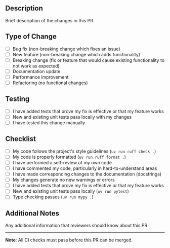## Description

Brief description of the changes in this PR.

## Type of Change

- [ ] Bug fix (non-breaking change which fixes an issue)
- [ ] New feature (non-breaking change which adds functionality)
- [ ] Breaking change (fix or feature that would cause existing functionality to not work as expected)
- [ ] Documentation update
- [ ] Performance improvement
- [ ] Refactoring (no functional changes)

## Testing

- [ ] I have added tests that prove my fix is effective or that my feature works
- [ ] New and existing unit tests pass locally with my changes
- [ ] I have tested this change manually

## Checklist

- [ ] My code follows the project's style guidelines (`uv run ruff check .`)
- [ ] My code is properly formatted (`uv run ruff format .`)
- [ ] I have performed a self-review of my own code
- [ ] I have commented my code, particularly in hard-to-understand areas
- [ ] I have made corresponding changes to the documentation (docstrings)
- [ ] My changes generate no new warnings or errors
- [ ] I have added tests that prove my fix is effective or that my feature works
- [ ] New and existing unit tests pass locally (`uv run pytest`)
- [ ] Type checking passes (`uv run mypy .`)

## Additional Notes

Any additional information that reviewers should know about this PR.

---

**Note**: All CI checks must pass before this PR can be merged.